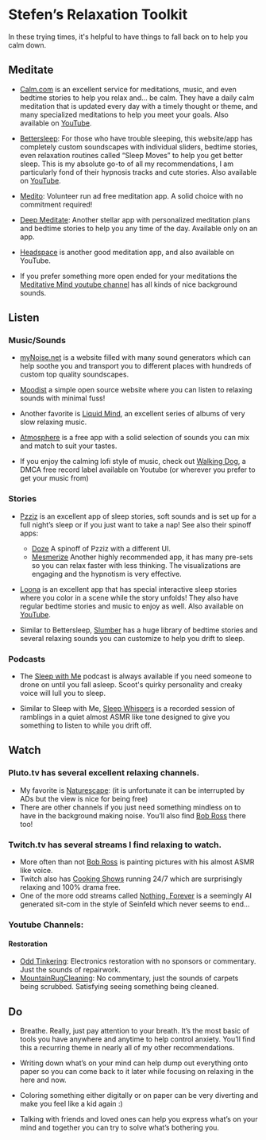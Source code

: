 ﻿# Stefen’s Relaxation Toolkit

In these trying times, it's helpful to have things to fall back on to help you calm down.

## Meditate

- [Calm.com](https://www.calm.com) is an excellent service for meditations, music, and even bedtime stories to help you relax and… be calm. They have a daily calm meditation that is updated every day with a timely thought or theme, and many specialized meditations to help you meet your goals. Also available on [YouTube](https://www.youtube.com/user/calmdotcom).

- [Bettersleep](http://bettersleep.com/): For those who have trouble sleeping, this website/app has completely custom soundscapes with individual sliders, bedtime stories, even relaxation routines called “Sleep Moves” to help you get better sleep. This is my absolute go-to of all my recommendations, I am particularly fond of their hypnosis tracks and cute stories. Also available on [YouTube](https://www.youtube.com/user/utopiansounds).

- [Medito](https://meditofoundation.org/medito-app): Volunteer run ad free meditation app. A solid choice with no commitment required!

- [Deep Meditate](https://deepmeditate.com): Another stellar app with personalized meditation plans and bedtime stories to help you any time of the day. Available only on an app.

- [Headspace](https://www.headspace.com) is another good meditation app, and also available on YouTube.

- If you prefer something more open ended for your meditations the [Meditative Mind youtube channel](https://www.youtube.com/c/TheMeditativeMind) has all kinds of nice background sounds.

## Listen

### Music/Sounds

- [myNoise.net](http://mynoise.net/) is a website filled with many sound generators which can help soothe you and transport you to different places with hundreds of custom top quality soundscapes.

- [Moodist](https://moodist.app/) a simple open source website where you can listen to relaxing sounds with minimal fuss!

- Another favorite is [Liquid Mind](https://www.youtube.com/channel/UCgogqJdyUFxNWjdD69kyE5Q), an excellent series of albums of very slow relaxing music.

- [Atmosphere](https://peakpocketstudios.com) is a free app with a solid selection of sounds you can mix and match to suit your tastes.

- If you enjoy the calming lofi style of music, check out [Walking Dog](https://www.youtube.com/c/WalkingDogMusic), a DMCA free record label available on Youtube (or wherever you prefer to get your music from)

### Stories

- [Pzziz](https://pzizz.com) is an excellent app of sleep stories, soft sounds and is set up for a full night’s sleep or if you just want to take a nap! See also their spinoff apps:
  - [Doze](https://dozeapp.com/) A spinoff of Pzziz with a different UI.
  - [Mesmerize](https://www.mesmerizeapp.com/) Another highly recommended app, it has many pre-sets so you can relax faster with less thinking. The visualizations are engaging and the hypnotism is very effective.

- [Loona](https://loona.app) is an excellent app that has special interactive sleep stories where you color in a scene while the story unfolds! They also have regular bedtime stories and music to enjoy as well. Also available on [YouTube](https://www.youtube.com/channel/UCvOwxjPkjT8TdGrEP3IsxzA).

- Similar to Bettersleep, [Slumber](https://slumber.fm) has a huge library of bedtime stories and several relaxing sounds you can customize to help you drift to sleep.

### Podcasts

- The [Sleep with Me](https://www.sleepwithmepodcast.com) podcast is always available if you need someone to drone on until you fall asleep. Scoot's quirky personality and creaky voice will lull you to sleep.

- Similar to Sleep with Me, [Sleep Whispers](https://sleepwhispers.com) is a recorded session of ramblings in a quiet almost ASMR like tone designed to give you something to listen to while you drift off.

## Watch

### Pluto.tv has several excellent relaxing channels.
- My favorite is [Naturescape](https://pluto.tv/live-tv/naturescape): (it is unfortunate it can be interrupted by ADs but the view is nice for being free)
- There are other channels if you just need something mindless on to have in the background making noise. You’ll also find [Bob Ross](https://pluto.tv/en/live-tv/the-bob-ross-channel) there too!

### Twitch.tv has several streams I find relaxing to watch.
- More often than not [Bob Ross](https://www.twitch.tv/bobross) is painting pictures with his almost ASMR like voice.
- Twitch also has [Cooking Shows](https://www.twitch.tv/hungry) running 24/7 which are surprisingly relaxing and 100% drama free.
- One of the more odd streams called [Nothing, Forever](https://www.twitch.tv/watchmeforever) is a seemingly AI generated sit-com in the style of Seinfeld which never seems to end...

### Youtube Channels:

#### Restoration
- [Odd Tinkering](https://www.youtube.com/@OddTinkering): Electronics restoration with no sponsors or commentary. Just the sounds of repairwork.
- [MountainRugCleaning](https://www.youtube.com/@MountainRugCleaning): No commentary, just the sounds of carpets being scrubbed. Satisfying seeing something being cleaned.

## Do

- Breathe. Really, just pay attention to your breath. It’s the most basic of tools you have anywhere and anytime to help control anxiety. You’ll find this a recurring theme in nearly all of my other recommendations.

- Writing down what’s on your mind can help dump out everything onto paper so you can come back to it later while focusing on relaxing in the here and now.

- Coloring something either digitally or on paper can be very diverting and make you feel like a kid again :)

- Talking with friends and loved ones can help you express what’s on your mind and together you can try to solve what’s bothering you.
